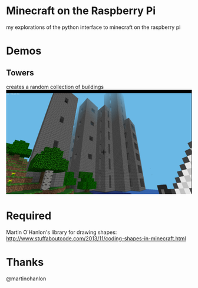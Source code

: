 # Minecraft on the Raspberry Pi

my explorations of the python interface to minecraft on the raspberry pi

# Demos

## Towers

creates a random collection of buildings
![towers](towers.png "towers")

# Required

Martin O'Hanlon's library for drawing shapes: http://www.stuffaboutcode.com/2013/11/coding-shapes-in-minecraft.html

# Thanks

@martinohanlon

